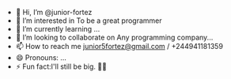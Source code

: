 - 👋 Hi, I’m @junior-fortez
- 👀 I’m interested in To be a great programmer
- 🌱 I’m currently learning ...
- 💞️ I’m looking to collaborate on Any programming company...
- 📫 How to reach me junior5fortez@gmail.com / +244941181359
- 😄 Pronouns: ...
- ⚡ Fun fact:I'll still be big. 🙏🏾

<!---
junior-fortez/junior-fortez is a ✨ special ✨ repository because its `README.md` (this file) appears on your GitHub profile.
You can click the Preview link to take a look at your changes.
--->
